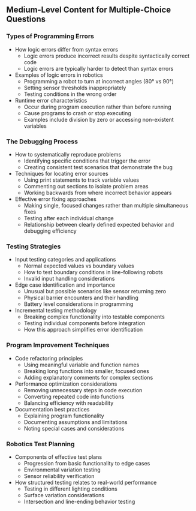 ## Medium-Level Content for Multiple-Choice Questions

### Types of Programming Errors
- How logic errors differ from syntax errors
  - Logic errors produce incorrect results despite syntactically correct code
  - Logic errors are typically harder to detect than syntax errors
- Examples of logic errors in robotics
  - Programming a robot to turn at incorrect angles (80° vs 90°)
  - Setting sensor thresholds inappropriately
  - Testing conditions in the wrong order
- Runtime error characteristics
  - Occur during program execution rather than before running
  - Cause programs to crash or stop executing
  - Examples include division by zero or accessing non-existent variables

### The Debugging Process
- How to systematically reproduce problems
  - Identifying specific conditions that trigger the error
  - Creating consistent test scenarios that demonstrate the bug
- Techniques for locating error sources
  - Using print statements to track variable values
  - Commenting out sections to isolate problem areas
  - Working backwards from where incorrect behavior appears
- Effective error fixing approaches
  - Making single, focused changes rather than multiple simultaneous fixes
  - Testing after each individual change
  - Relationship between clearly defined expected behavior and debugging efficiency

### Testing Strategies
- Input testing categories and applications
  - Normal expected values vs boundary values
  - How to test boundary conditions in line-following robots
  - Invalid input handling considerations
- Edge case identification and importance
  - Unusual but possible scenarios like sensor returning zero
  - Physical barrier encounters and their handling
  - Battery level considerations in programming
- Incremental testing methodology
  - Breaking complex functionality into testable components
  - Testing individual components before integration
  - How this approach simplifies error identification

### Program Improvement Techniques
- Code refactoring principles
  - Using meaningful variable and function names
  - Breaking long functions into smaller, focused ones
  - Adding explanatory comments for complex sections
- Performance optimization considerations
  - Removing unnecessary steps in code execution
  - Converting repeated code into functions
  - Balancing efficiency with readability
- Documentation best practices
  - Explaining program functionality
  - Documenting assumptions and limitations
  - Noting special cases and considerations

### Robotics Test Planning
- Components of effective test plans
  - Progression from basic functionality to edge cases
  - Environmental variation testing
  - Sensor reliability verification
- How structured testing relates to real-world performance
  - Testing in different lighting conditions
  - Surface variation considerations
  - Intersection and line-ending behavior testing